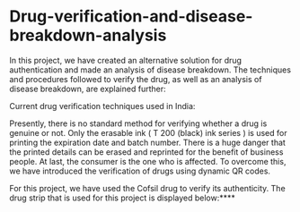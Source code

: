 # Drug-verification-and-disease-breakdown-analysis

In this project, we have created an alternative solution for drug authentication and made an analysis of disease breakdown. The techniques and procedures followed to verify the drug, as well as an analysis of disease breakdown, are explained further:

Current drug verification techniques used in India:

Presently, there is no standard method for verifying whether a drug is genuine or not. Only the erasable ink ( T 200 (black) ink series ) is used for printing the expiration date and batch number. There is a huge danger that the printed details can be erased and reprinted for the benefit of business people. At last, the consumer is the one who is affected. To overcome this, we have introduced the verification of drugs using dynamic QR codes.

For this project, we have used the Cofsil drug to verify its authenticity. The drug strip that is used for this project is displayed below:****
